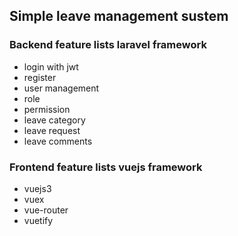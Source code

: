 ## Simple leave management sustem
### Backend feature lists laravel framework
  - login with jwt
  - register
  - user management
  - role
  - permission
  - leave category
  - leave request
  - leave comments

### Frontend feature lists vuejs framework
  - vuejs3
  - vuex
  - vue-router
  - vuetify
